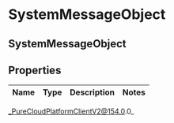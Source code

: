 # SystemMessageObject

## SystemMessageObject

## Properties

|Name | Type | Description | Notes|
|------------ | ------------- | ------------- | -------------|



_PureCloudPlatformClientV2@154.0.0_
